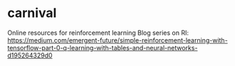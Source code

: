 # carnival

Online resources for reinforcement learning
Blog series on RI: https://medium.com/emergent-future/simple-reinforcement-learning-with-tensorflow-part-0-q-learning-with-tables-and-neural-networks-d195264329d0

